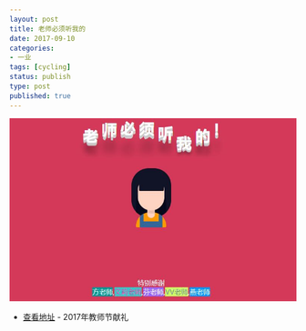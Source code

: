 ```yaml
---
layout: post
title: 老师必须听我的
date: 2017-09-10
categories:
- 一业
tags: [cycling]
status: publish
type: post
published: true
---
```



![image](/images/teacher.jpg)

* [查看地址][] - 2017年教师节献礼

[查看地址]: http://www.ilao5.cn/contents/20170910/